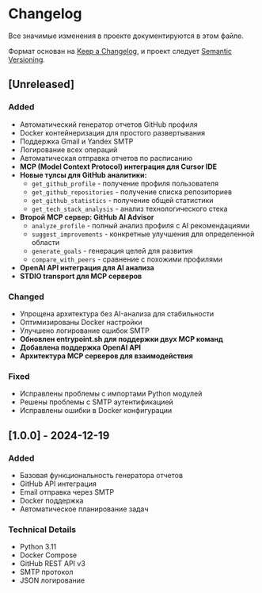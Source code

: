 # Changelog

Все значимые изменения в проекте документируются в этом файле.

Формат основан на [Keep a Changelog](https://keepachangelog.com/ru/1.0.0/),
и проект следует [Semantic Versioning](https://semver.org/lang/ru/).

## [Unreleased]

### Added
- Автоматический генератор отчетов GitHub профиля
- Docker контейнеризация для простого развертывания
- Поддержка Gmail и Yandex SMTP
- Логирование всех операций
- Автоматическая отправка отчетов по расписанию
- **MCP (Model Context Protocol) интеграция для Cursor IDE**
- **Новые тулсы для GitHub аналитики:**
  - `get_github_profile` - получение профиля пользователя
  - `get_github_repositories` - получение списка репозиториев
  - `get_github_statistics` - получение общей статистики
  - `get_tech_stack_analysis` - анализ технологического стека
- **Второй MCP сервер: GitHub AI Advisor**
  - `analyze_profile` - полный анализ профиля с AI рекомендациями
  - `suggest_improvements` - конкретные улучшения для определенной области
  - `generate_goals` - генерация целей для развития
  - `compare_with_peers` - сравнение с похожими профилями
- **OpenAI API интеграция для AI анализа**
- **STDIO transport для MCP серверов**

### Changed
- Упрощена архитектура без AI-анализа для стабильности
- Оптимизированы Docker настройки
- Улучшено логирование ошибок SMTP
- **Обновлен entrypoint.sh для поддержки двух MCP команд**
- **Добавлена поддержка OpenAI API**
- **Архитектура MCP серверов для взаимодействия**

### Fixed
- Исправлены проблемы с импортами Python модулей
- Решены проблемы с SMTP аутентификацией
- Исправлены ошибки в Docker конфигурации

## [1.0.0] - 2024-12-19

### Added
- Базовая функциональность генератора отчетов
- GitHub API интеграция
- Email отправка через SMTP
- Docker поддержка
- Автоматическое планирование задач

### Technical Details
- Python 3.11
- Docker Compose
- GitHub REST API v3
- SMTP протокол
- JSON логирование
